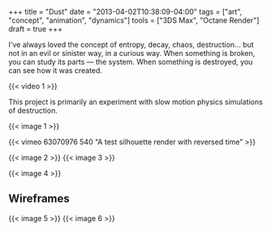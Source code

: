 +++
title = "Dust"
date = "2013-04-02T10:38:09-04:00"
tags = ["art", "concept", "animation", "dynamics"]
tools = ["3DS Max", "Octane Render"]
draft = true
+++

I've always loved the concept of entropy, decay, chaos, destruction... but not in an evil or sinister way, in a curious way. When something is broken, you can study its parts — the system. When something is destroyed, you can see how it was created.<!--more-->

{{< video 1 >}}

This project is primarily an experiment with slow motion physics simulations of destruction.

{{< image 1 >}}

{{< vimeo 63070976 540 "A test silhouette render with reversed time" >}}

{{< image 2 >}}
{{< image 3 >}}

{{< image 4 >}}

## Wireframes
{{< image 5 >}}
{{< image 6 >}}
